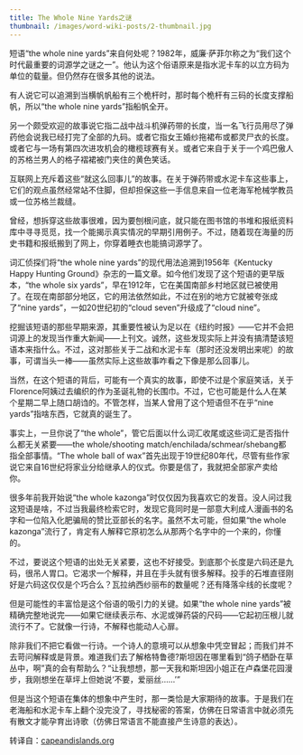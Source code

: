 ```yaml
---
title: The Whole Nine Yards之谜
thumbnail: /images/word-wiki-posts/2-thumbnail.jpg
---
```


短语“the whole nine yards”来自何处呢？1982年，威廉·萨菲尔称之为“我们这个时代最重要的词源学之谜之一”。他认为这个俗语原来是指水泥卡车的以立方码为单位的载量。但仍然存在很多其他的说法。

<!--more-->

有人说它可以追溯到当横帆帆船有三个桅杆时，那时每个桅杆有三码的长度支撑船帆，所以“the whole nine yards”指船帆全开。

另一个颇受欢迎的故事说它指二战中战斗机弹药带的长度，当一名飞行员用尽了弹药他会说我已经打完了全部的九码。或者它指女王婚纱拖裙布或都灵尸衣的长度。或者它与一场有第四次进攻机会的橄榄球赛有关。或者它来自于关于一个鸡巴傲人的苏格兰男人的格子褶裙被门夹住的黄色笑话。

互联网上充斥着这些“就这么回事儿”的故事。在关于弹药带或水泥卡车这些事上，它们的观点虽然经常站不住脚，但却担保这些一手信息来自一位老海军枪械学教员或一位苏格兰裁缝。

曾经，想拆穿这些故事很难，因为要刨根问底，就只能在图书馆的书堆和报纸资料库中寻寻觅觅，找一个能揭示真实情况的早期引用例子。不过，随着现在海量的历史书籍和报纸搬到了网上，你穿着睡衣也能搞词源学了。

词汇侦探们将“the whole nine yards”的现代用法追溯到1956年《Kentucky Happy Hunting Ground》杂志的一篇文章。如今他们发现了这个短语的更早版本，“the whole six yards”，早在1912年，它在美国南部乡村地区就已被使用了。在现在南部部分地区，它的用法依然如此，不过在别的地方它就被夸张成了“nine yards”，一如20世纪初的“cloud seven”升级成了“cloud nine”。

挖掘该短语的那些早期来源，其重要性被认为足以在《纽约时报》——它并不会把词源上的发现当作重大新闻——上刊文。诚然，这些发现实际上并没有搞清楚该短语本来指什么。不过，这对那些关于二战和水泥卡车（那时还没发明出来呢）的故事，可谓当头一棒——虽然实际上这些故事咋看之下像是那么回事儿。

当然，在这个短语的背后，可能有一个真实的故事，即使不过是个家庭笑话，关于Florence阿姨过去编织的作为圣诞礼物的长围巾。不过，它也可能是什么人在某个星期二早上随口胡诌的。不管怎样，当某人曾用了这个短语但不在乎“nine yards”指啥东西，它就真的诞生了。

事实上，一旦你说了“the whole”，管它后面以什么词汇收尾或这些词汇是否指什么都无关紧要——the whole/shooting match/enchilada/schmear/shebang都指全部事情。“The whole ball of wax”首先出现于19世纪80年代，尽管有些作家说它来自16世纪将家业分给继承人的仪式。你要是信了，我就把全部家产卖给你。

很多年前我开始说“the whole kazonga”时仅仅因为我喜欢它的发音。没人问过我这短语是啥，不过当我最终检索它时，发现它竟同时是一部意大利成人漫画书的名字和一位陷入化肥骗局的赞比亚部长的名字。虽然不太可能，但如果“the whole kazonga”流行了，肯定有人解释它原初怎么从那两个名字中的一个来的，你懂的。

不过，要说这个短语的出处无关紧要，这也不好接受。到底那个长度是六码还是九码，很吊人胃口。它渴求一个解释，并且在手头就有很多解释。投手的石堆直径刚好是六码这仅仅是个巧合么？瓦拉纳西纱丽布的数量呢？还有降落伞线的长度呢？

但是可能性的丰富恰是这个俗语的吸引力的关键。如果“the whole nine yards”被精确完整地说完——如果它继续表示布、水泥或弹药袋的尺码——它起初压根儿就流行不了。它就像一行诗，不解释也能动人心扉。

除非我们不把它看做一行诗。一个诗人的意境可以从想象中凭空冒起；而我们并不去苛问解释或是背景。难道我们去了解格特鲁德?斯坦因在哪里看到“鸽子栖卧在草丛中，啊”真的会有帮助么？“让我想想，那一天我和斯坦因小姐正在卢森堡花园漫步，我刚想坐在草坪上但她说‘不要，爱丽丝……’”

但是当这个短语在集体的想象中产生时，那一类恰是大家期待的故事。于是我们在老海船和水泥卡车上翻个没完没了，寻找秘密的答案，仿佛在日常语言中就必须先有散文才能孕育出诗歌（仿佛日常语言不能直接产生诗意的表达）。

转译自：[capeandislands.org](http://capeandislands.org/post/whole-nine-yards-what)